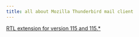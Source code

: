 ```yaml
---
title: all about Mozilla Thunderbird mail client
---
```


[RTL extension for version 115 and 115.*](https://addons.thunderbird.net/en-US/thunderbird/addon/bidi-mail-ui/)
